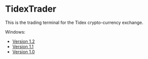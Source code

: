 # TidexTrader
This is the trading terminal for the Tidex crypto-currency exchange.

Windows:
* <a href="builds/1.2/TidexTrader.msi">Version 1.2</a>
* <a href="builds/1.0.1/TidexTrader.msi">Version 1.1</a>
* <a href="builds/1.0.0/TidexTrader_1.0.0.zip">Version 1.0</a>